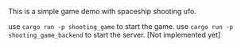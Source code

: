 This is a simple game demo with spaceship shooting ufo.

use `cargo run -p shooting_game` to start the game.
use `cargo run -p shooting_game_backend` to start the server. [Not implemented yet]
